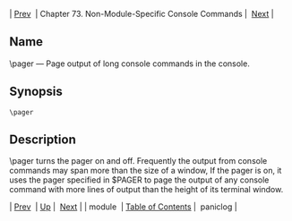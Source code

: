 | [Prev](console_commands.module)  | Chapter 73. Non-Module-Specific Console Commands |  [Next](console_commands.paniclog) |

<a name="console_commands.pager"></a>
## Name

\pager — Page output of long console commands in the console.

## Synopsis

`\pager`

<a name="idp11455472"></a>
## Description

\pager turns the pager on and off. Frequently the output from console commands may span more than the size of a window, If the pager is on, it uses the pager specified in $PAGER to page the output of any console command with more lines of output than the height of its terminal window.

| [Prev](console_commands.module)  | [Up](console.cmds.ref) |  [Next](console_commands.paniclog) |
| module  | [Table of Contents](index) |  paniclog |


